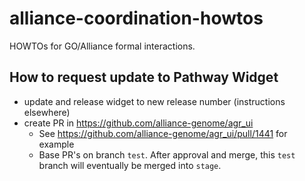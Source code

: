 # alliance-coordination-howtos

HOWTOs for GO/Alliance formal interactions.

## How to request update to Pathway Widget

- update and release widget to new release number (instructions elsewhere)
- create PR in https://github.com/alliance-genome/agr_ui
  - See https://github.com/alliance-genome/agr_ui/pull/1441 for example
  - Base PR's on branch `test`. After approval and merge, this `test` branch will eventually be merged into `stage`.

